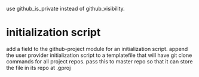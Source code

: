use github_is_private instead of github_visibility. 

# initialization script
add a field to the github-project module for an initialization script.
append the user provider initialization script to a templatefile 
that will have git clone commands for all project repos.
pass this to master repo so that it can store the file in its repo at .gproj